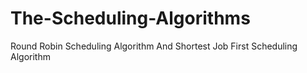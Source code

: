 # The-Scheduling-Algorithms
Round Robin Scheduling Algorithm And Shortest Job First Scheduling  Algorithm 
